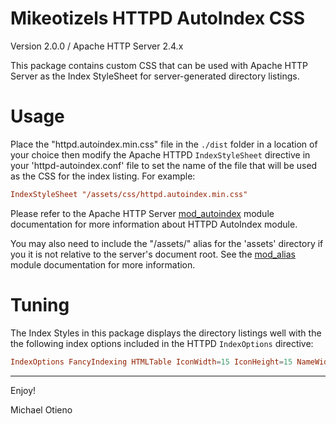Mikeotizels HTTPD AutoIndex CSS
===============================

Version 2.0.0 / Apache HTTP Server 2.4.x

This package contains custom CSS that can be used with Apache HTTP Server as 
the Index StyleSheet for server-generated directory listings.

# Usage

Place the "httpd.autoindex.min.css" file in the `./dist` folder in a location
of your choice then modify the Apache HTTPD `IndexStyleSheet` directive in your 
'httpd-autoindex.conf' file to set the name of the file that will be used as 
the CSS for the index listing. For example:

```httpd-autoindex.conf
IndexStyleSheet "/assets/css/httpd.autoindex.min.css"
```

Please refer to the Apache HTTP Server [mod_autoindex][1] module documentation 
for more information about HTTPD AutoIndex module. 

You may also need to include the "/assets/" alias for the 'assets' directory if 
you it is not relative to the server's document root. See the [mod_alias][2]
module documentation for more information.

# Tuning

The Index Styles in this package displays the directory listings well with the 
the following index options included in the HTTPD `IndexOptions` directive: 

```httpd-autoindex.conf
IndexOptions FancyIndexing HTMLTable IconWidth=15 IconHeight=15 NameWidth=*
```

  [1]: https://httpd.apache.org/docs/2.4/mod/mod_autoindex.html
  [2]: https://httpd.apache.org/docs/2.4/mod/mod_alias.html

-------------------------------------------------------------------------------

Enjoy!

Michael Otieno
